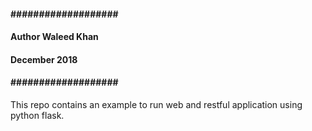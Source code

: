 #### ################### ####
#### Author Waleed Khan ####
#### December 2018 ####
#### ################### ####
This repo contains an example to run web and restful application using python flask.
